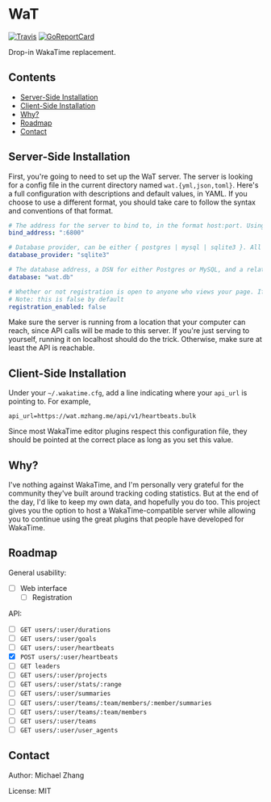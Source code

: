 WaT
===

[![Travis](https://img.shields.io/travis/iptq/wat.svg)](https://travis-ci.org/iptq/wat)
[![GoReportCard](https://goreportcard.com/badge/github.com/iptq/wat)](https://goreportcard.com/report/github.com/iptq/wat)

Drop-in WakaTime replacement.

Contents
--------

- [Server-Side Installation](#server-side-installation)
- [Client-Side Installation](#client-side-installation)
- [Why?](#why)
- [Roadmap](#roadmap)
- [Contact](#contact)

Server-Side Installation
------------------------

First, you're going to need to set up the WaT server. The server is looking for a config file in the current directory named `wat.{yml,json,toml}`. Here's a full configuration with descriptions and default values, in YAML. If you choose to use a different format, you should take care to follow the syntax and conventions of that format.

```yml
# The address for the server to bind to, in the format host:port. Using hostnames is supported.
bind_address: ":6800"

# Database provider, can be either { postgres | mysql | sqlite3 }. All three are supported out of the box.
database_provider: "sqlite3"

# The database address, a DSN for either Postgres or MySQL, and a relative file address for Sqlite3.
database: "wat.db"

# Whether or not registration is open to anyone who views your page. If disabled, users will have to be manually registered through the CLI.
# Note: this is false by default
registration_enabled: false
```

Make sure the server is running from a location that your computer can reach, since API calls will be made to this server. If you're just serving to yourself, running it on localhost should do the trick. Otherwise, make sure at least the API is reachable.

Client-Side Installation
------------------------

Under your `~/.wakatime.cfg`, add a line indicating where your `api_url` is pointing to. For example,

    api_url=https://wat.mzhang.me/api/v1/heartbeats.bulk

Since most WakaTime editor plugins respect this configuration file, they should be pointed at the correct place as long as you set this value.

Why?
----

I've nothing against WakaTime, and I'm personally very grateful for the community they've built around tracking coding statistics. But at the end of the day, I'd like to keep my own data, and hopefully you do too. This project gives you the option to host a WakaTime-compatible server while allowing you to continue using the great plugins that people have developed for WakaTime.

Roadmap
-------

General usability:

- [ ] Web interface
  - [ ] Registration

API:

- [ ] `GET users/:user/durations`
- [ ] `GET users/:user/goals`
- [ ] `GET users/:user/heartbeats`
- [x] `POST users/:user/heartbeats`
- [ ] `GET leaders`
- [ ] `GET users/:user/projects`
- [ ] `GET users/:user/stats/:range`
- [ ] `GET users/:user/summaries`
- [ ] `GET users/:user/teams/:team/members/:member/summaries`
- [ ] `GET users/:user/teams/:team/members`
- [ ] `GET users/:user/teams`
- [ ] `GET users/:user/user_agents`

Contact
-------

Author: Michael Zhang

License: MIT
